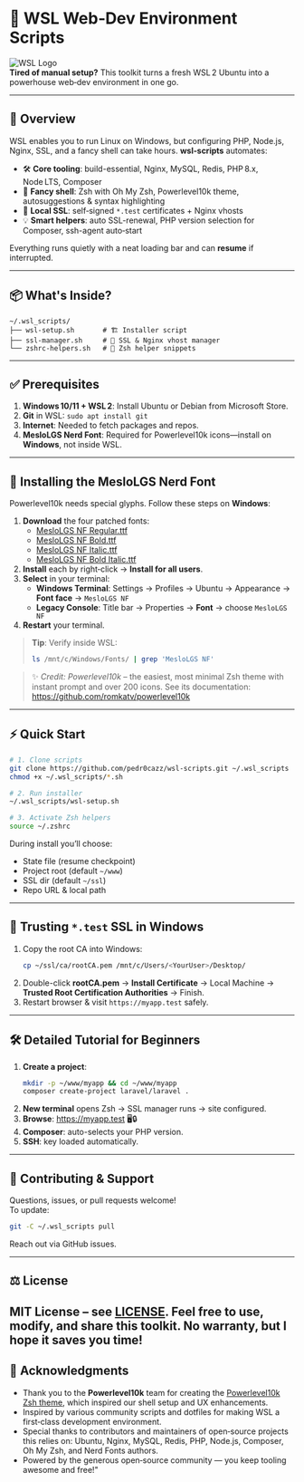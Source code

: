 # 🎉 WSL Web‑Dev Environment Scripts

![WSL Logo](https://upload.wikimedia.org/wikipedia/commons/1/1e/Windows_Subsystem_for_Linux_Logo.svg)  
**Tired of manual setup?** This toolkit turns a fresh WSL 2 Ubuntu into a powerhouse web‑dev environment in one go.

---

## 🚀 Overview

WSL enables you to run Linux on Windows, but configuring PHP, Node.js, Nginx, SSL, and a fancy shell can take hours. **wsl‑scripts** automates:

- 🛠️ **Core tooling**: build-essential, Nginx, MySQL, Redis, PHP 8.x, Node LTS, Composer
- 🌈 **Fancy shell**: Zsh with Oh My Zsh, Powerlevel10k theme, autosuggestions & syntax highlighting
- 🔐 **Local SSL**: self‑signed `*.test` certificates + Nginx vhosts
- 💡 **Smart helpers**: auto SSL-renewal, PHP version selection for Composer, ssh-agent auto‑start

Everything runs quietly with a neat loading bar and can **resume** if interrupted.

---

## 📦 What's Inside?

```text
~/.wsl_scripts/
├── wsl-setup.sh       # 🏗️ Installer script
├── ssl-manager.sh     # 🔐 SSL & Nginx vhost manager
└── zshrc-helpers.sh   # 🦄 Zsh helper snippets
```

---

## ✅ Prerequisites

1. **Windows 10/11 + WSL 2**: Install Ubuntu or Debian from Microsoft Store.
2. **Git** in WSL: `sudo apt install git`
3. **Internet**: Needed to fetch packages and repos.
4. **MesloLGS Nerd Font**: Required for Powerlevel10k icons—install on **Windows**, not inside WSL.

---

## 🎨 Installing the MesloLGS Nerd Font

Powerlevel10k needs special glyphs. Follow these steps on **Windows**:

1. **Download** the four patched fonts:
   - [MesloLGS NF Regular.ttf](https://github.com/romkatv/powerlevel10k-media/raw/master/MesloLGS%20NF%20Regular.ttf)
   - [MesloLGS NF Bold.ttf](https://github.com/romkatv/powerlevel10k-media/raw/master/MesloLGS%20NF%20Bold.ttf)
   - [MesloLGS NF Italic.ttf](https://github.com/romkatv/powerlevel10k-media/raw/master/MesloLGS%20NF%20Italic.ttf)
   - [MesloLGS NF Bold Italic.ttf](https://github.com/romkatv/powerlevel10k-media/raw/master/MesloLGS%20NF%20Bold%20Italic.ttf)
2. **Install** each by right‑click → **Install for all users**.
3. **Select** in your terminal:
   - **Windows Terminal**: Settings → Profiles → Ubuntu → Appearance → **Font face** → `MesloLGS NF`
   - **Legacy Console**: Title bar → Properties → **Font** → choose `MesloLGS NF`
4. **Restart** your terminal.

> **Tip**: Verify inside WSL:
> ```bash
> ls /mnt/c/Windows/Fonts/ | grep 'MesloLGS NF'
> ```

> ✨ _Credit: Powerlevel10k_ – the easiest, most minimal Zsh theme with instant prompt and over 200 icons. See its documentation: https://github.com/romkatv/powerlevel10k

---

## ⚡️ Quick Start

```bash
# 1. Clone scripts
git clone https://github.com/pedr0cazz/wsl-scripts.git ~/.wsl_scripts
chmod +x ~/.wsl_scripts/*.sh

# 2. Run installer
~/.wsl_scripts/wsl-setup.sh

# 3. Activate Zsh helpers
source ~/.zshrc
```

During install you’ll choose:
- State file (resume checkpoint)
- Project root (default `~/www`)
- SSL dir (default `~/ssl`)
- Repo URL & local path

---

## 🔐 Trusting `*.test` SSL in Windows

1. Copy the root CA into Windows:
   ```bash
   cp ~/ssl/ca/rootCA.pem /mnt/c/Users/<YourUser>/Desktop/
   ```
2. Double-click **rootCA.pem** → **Install Certificate** → Local Machine → **Trusted Root Certification Authorities** → Finish.
3. Restart browser & visit `https://myapp.test` safely.

---

## 🛠️ Detailed Tutorial for Beginners

1. **Create a project**:
   ```bash
   mkdir -p ~/www/myapp && cd ~/www/myapp
   composer create-project laravel/laravel .
   ```
2. **New terminal** opens Zsh → SSL manager runs → site configured.
3. **Browse**: https://myapp.test 🖥️🔒
4. **Composer**: auto-selects your PHP version.
5. **SSH**: key loaded automatically.

---

## 🤝 Contributing & Support

Questions, issues, or pull requests welcome!  
To update:
```bash
git -C ~/.wsl_scripts pull
```  
Reach out via GitHub issues.

---

## ⚖️ License

MIT License – see [LICENSE](./LICENSE).
Feel free to use, modify, and share this toolkit.
No warranty, but I hope it saves you time!
---

## 🙏 Acknowledgments

- Thank you to the **Powerlevel10k** team for creating the [Powerlevel10k Zsh theme](https://github.com/romkatv/powerlevel10k), which inspired our shell setup and UX enhancements.
- Inspired by various community scripts and dotfiles for making WSL a first‑class development environment.
- Special thanks to contributors and maintainers of open‑source projects this relies on: Ubuntu, Nginx, MySQL, Redis, PHP, Node.js, Composer, Oh My Zsh, and Nerd Fonts authors.
- Powered by the generous open‑source community — you keep tooling awesome and free!"